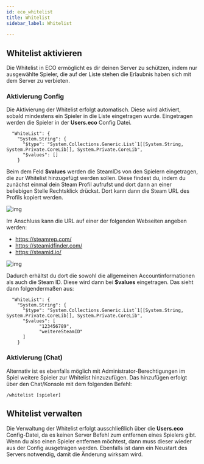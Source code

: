 ```yaml
---
id: eco_whitelist
title: Whitelist
sidebar_label: Whitelist

---
```




## Whitelist aktivieren

Die Whitelist in ECO ermöglicht es dir deinen Server zu schützen, indem nur ausgewählte Spieler, die auf der Liste stehen die Erlaubnis haben sich mit dem Server zu verbieten.



### Aktivierung Config

Die Aktivierung der Whitelist erfolgt automatisch. Diese wird aktiviert, sobald mindestens ein Spieler in die Liste eingetragen wurde. Eingetragen werden die Spieler in der **Users.eco** Config Datei. 



```
  "WhiteList": {
    "System.String": {
      "$type": "System.Collections.Generic.List`1[[System.String, System.Private.CoreLib]], System.Private.CoreLib",
      "$values": []
    }
```



Beim dem Feld **$values** werden die SteamIDs von den Spielern eingetragen, die zur Whitelist hinzugefügt werden sollen. Diese findest du, indem du zunächst einmal dein Steam Profil aufrufst und dort dann an einer beliebigen Stelle Rechtsklick drückst. Dort kann dann die Steam URL des Profils kopiert werden. 

![img](https://screensaver01.zap-hosting.com/index.php/s/e9Eb7EDtW7BPSZo/preview)



Im Anschluss kann die URL auf einer der folgenden Webseiten angeben werden:

- https://steamrep.com/
- https://steamidfinder.com/
- https://steamid.io/



![img](https://screensaver01.zap-hosting.com/index.php/s/Yxg52KfYA3rMDQj/preview)

Dadurch erhältst du dort die sowohl die allgemeinen Accountinformationen als auch die Steam ID. Diese wird dann bei **$values** eingetragen. Das sieht dann folgendermaßen aus:

```
  "WhiteList": {
    "System.String": {
      "$type": "System.Collections.Generic.List`1[[System.String, System.Private.CoreLib]], System.Private.CoreLib",
      "$values": [
            "123456789",
            "weitereSteamID"      
      ]
    }
```





### Aktivierung (Chat)

Alternativ ist es ebenfalls möglich mit Administrator-Berechtigungen im Spiel weitere Spieler zur Whitelist hinzuzufügen. Das hinzufügen erfolgt über den Chat/Konsole mit dem folgenden Befehl:

```
/whitelist [spieler]
```



## Whitelist verwalten

Die Verwaltung der Whitelist erfolgt ausschließlich über die **Users.eco** Config-Datei, da es keinen Server Befehl zum entfernen eines Spielers gibt. Wenn du also einen Spieler entfernen möchtest, dann muss dieser wieder aus der Config ausgetragen werden. Ebenfalls ist dann ein Neustart des Servers notwendig, damit die Änderung wirksam wird. 
